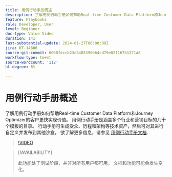 ```yaml
---
title: 用例行动手册概述
description: 了解用例行动手册如何帮助Real-time Customer Data Platform和Journey Optimizer的客户更快实现价值。
feature: Playbooks
role: Developer, User
level: Beginner
doc-type: Value Video
duration: 141
last-substantial-update: 2024-01-27T00:00:00Z
jira: KT-14806
source-git-commit: 6068feccb23c8485390e64cd79e021167b1271a8
workflow-type: tm+mt
source-wordcount: '112'
ht-degree: 8%

---
```



# 用例行动手册概述

了解用例行动手册如何帮助Real-time Customer Data Platform和Journey Optimizer的客户更快实现价值。 用例行动手册是涵盖多个行业和营销目标的几十个模板的目录。 行动手册可生成受众、历程和架构等技术资产，然后可对其进行自定义并发布到其他沙盒。 欲了解更多信息，请参见 [用例行动手册文档](https://experienceleague.adobe.com/docs/experience-platform/use-case-playbooks/playbooks/overview.html).

>[!VIDEO](https://video.tv.adobe.com/v/3426896/?learn=on)

>[!AVAILABILITY]
>
>此功能处于测试阶段，并非对所有用户都可用。 文档和功能可能会发生变化。